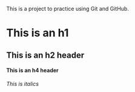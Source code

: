 This is a project to practice using Git and GitHub.
# This is an h1 #
## This is an h2 header ##
#### This is an h4 header ####
*This is italics*